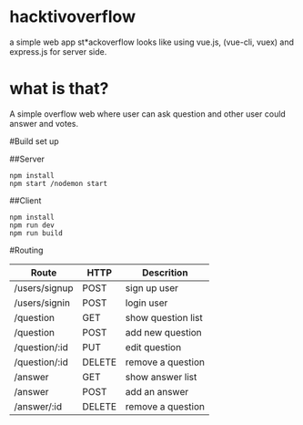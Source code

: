 # hacktivoverflow
a simple web app st*ackoverflow looks like using vue.js, (vue-cli, vuex) and express.js for server side.

# what is that?
A simple overflow web where user can ask question and other user could answer and votes.

#Build set up

##Server
```
npm install
npm start /nodemon start

```
##Client

```
npm install
npm run dev
npm run build

```

#Routing

**Route** | **HTTP** | **Descrition**
----------|----------|---------------
/users/signup | POST | sign up user
/users/signin | POST | login user
/question | GET | show question list
/question | POST | add new question
/question/:id | PUT | edit question
/question/:id | DELETE | remove a question
/answer | GET | show answer list
/answer | POST | add an answer
/answer/:id | DELETE | remove a question
